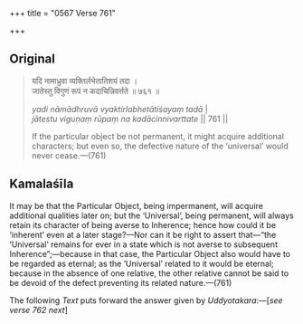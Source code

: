 +++
title = "0567 Verse 761"

+++
## Original 
>
> यदि नामाध्रुवा व्यक्तिर्लभेतातिशयं तदा ।  
> जातेस्तु विगुणं रूपं न कदाचिन्निवर्त्तते ॥ ७६१ ॥ 
>
> *yadi nāmādhruvā vyaktirlabhetātiśayaṃ tadā* \|  
> *jātestu viguṇaṃ rūpaṃ na kadācinnivarttate* \|\| 761 \|\| 
>
> If the particular object be not permanent, it might acquire additional characters; but even so, the defective nature of the ‘universal’ would never cease.—(761)



## Kamalaśīla

It may be that the Particular Object, being impermanent, will acquire additional qualities later on; but the ‘Universal’, being permanent, will always retain its character of being averse to Inherence; hence how could it be ‘inherent’ even at a later stage?—Nor can it be right to assert that—“the ‘Universal’ remains for ever in a state which is not averse to subsequent Inherence”;—because in that case, the Particular Object also would have to be regarded as eternal; as the ‘Universal’ related to it would be eternal; because in the absence of one relative, the other relative cannot be said to be devoid of the defect preventing its related nature.—(761)

The following *Text* puts forward the answer given by *Uddyotakara*:—[*see verse 762 next*]



